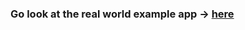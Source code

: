 ### Go look at the real world example app -> [here](https://github.com/reduxjs/redux/tree/master/examples/real-world)
